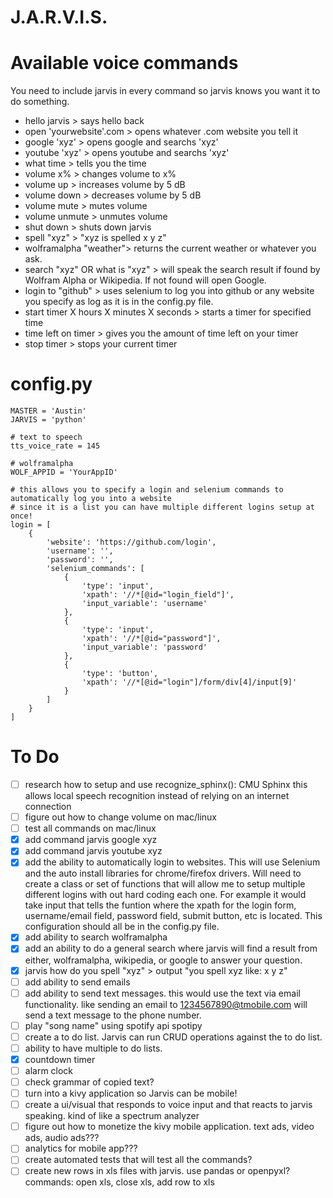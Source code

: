 # J.A.R.V.I.S.

# Available voice commands
You need to include jarvis in every command so jarvis knows you want it to do something.

- hello jarvis > says hello back
- open 'yourwebsite'.com > opens whatever .com website you tell it
- google 'xyz' > opens google and searchs 'xyz'
- youtube 'xyz' > opens youtube and searchs 'xyz'
- what time > tells you the time
- volume x% > changes volume to x%
- volume up > increases volume by 5 dB
- volume down > decreases volume by 5 dB
- volume mute > mutes volume
- volume unmute > unmutes volume
- shut down > shuts down jarvis
- spell "xyz" > "xyz is spelled x y z"
- wolframalpha "weather"> returns the current weather or whatever you ask.
- search "xyz" OR what is "xyz" > will speak the search result if found by Wolfram Alpha or Wikipedia. If not found will open Google.
- login to "github" > uses selenium to log you into github or any website you specify as log as it is in the config.py file.
- start timer X hours X minutes X seconds > starts a timer for specified time
- time left on timer > gives you the amount of time left on your timer
- stop timer > stops your current timer


# config.py
```
MASTER = 'Austin'
JARVIS = 'python'

# text to speech
tts_voice_rate = 145

# wolframalpha
WOLF_APPID = 'YourAppID'

# this allows you to specify a login and selenium commands to automatically log you into a website
# since it is a list you can have multiple different logins setup at once!
login = [
    {
        'website': 'https://github.com/login',
        'username': '',
        'password': '',
        'selenium_commands': [
            {
                'type': 'input',
                'xpath': '//*[@id="login_field"]',
                'input_variable': 'username'
            },
            {
                'type': 'input',
                'xpath': '//*[@id="password"]',
                'input_variable': 'password'
            },
            {
                'type': 'button',
                'xpath': '//*[@id="login"]/form/div[4]/input[9]'
            }
        ]
    }
]
```


# To Do
- [ ] research how to setup and use recognize_sphinx(): CMU Sphinx this allows local speech recognition instead of relying on an internet connection
- [ ] figure out how to change volume on mac/linux
- [ ] test all commands on mac/linux
- [x] add command jarvis google xyz
- [x] add command jarvis youtube xyz
- [x] add the ability to automatically login to websites. This will use Selenium and the auto install libraries for chrome/firefox drivers. Will need to create a class or set of functions that will allow me to setup multiple different logins with out hard coding each one. For example it would take input that tells the funtion where the xpath for the login form, username/email field, password field, submit button, etc is located. This configuration should all be in the config.py file.
- [x] add ability to search wolframalpha
- [x] add an ability to do a general search where jarvis will find a result from either, wolframalpha, wikipedia, or google to answer your question.
- [x] jarvis how do you spell "xyz" > output "you spell xyz like: x y z"
- [ ] add ability to send emails
- [ ] add ability to send text messages. this would use the text via email functionality. like sending an email to 1234567890@tmobile.com will send a text message to the phone number.
- [ ] play "song name" using spotify api spotipy
- [ ] create a to do list. Jarvis can run CRUD operations against the to do list.
- [ ] ability to have multiple to do lists.
- [x] countdown timer
- [ ] alarm clock
- [ ] check grammar of copied text?
- [ ] turn into a kivy application so Jarvis can be mobile!
- [ ] create a ui/visual that responds to voice input and that reacts to jarvis speaking. kind of like a spectrum analyzer
- [ ] figure out how to monetize the kivy mobile application. text ads, video ads, audio ads???
- [ ] analytics for mobile app???
- [ ] create automated tests that will test all the commands?
- [ ] create new rows in xls files with jarvis. use pandas or openpyxl? commands: open xls, close xls, add row to xls

